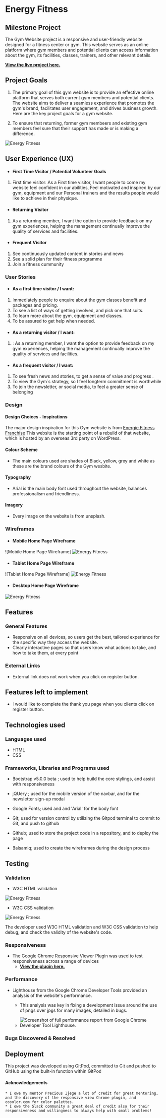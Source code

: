 # Energy Fitness

## Milestone Project

The Gym Website project is a responsive and user-friendly website designed for a fitness center or gym. This website serves as an online platform where gym members and potential clients can access information about the gym, its facilities, classes, trainers, and other relevant details.



**[View the live project here.]( https://abdulsyed05.github.io/1st-project1/)**

## Project Goals

1. The primary goal of this gym website is to provide an effective online platform that serves both current gym members and potential clients. The website aims to deliver a seamless experience that promotes the gym's brand, facilitates user engagement, and drives business growth. Here are the key project goals for a gym website.

2. To ensure that returning, former gym membeers and existing gym members feel sure that their support has made or is making a difference.

![Energy Fitness](readme-images/ui-responsive.png)


## User Experience (UX)

-  #### First Time Visitor / Potential Volunteer Goals

1. First time visitor: As a First time visitor, I want people to come my website feel confident in our abilities, Feel motivated and inspired by our gym, equipment and our Personal trainers and the results people would like to achieve in their physique. 

-  #### Returning Visitor 

1. As a returning member, I want the option to provide feedback on my gym experiences, helping the management continually improve the quality of services and facilities.

-  #### Frequent Visitor 

1. See continuously updated content in stories and news
2. See a solid plan for their fitness programme
3. Join a fitness cummunity

### User Stories

-   #### As a first time visitor / I want:

1. Immediately people to enquire about the gym classes benefit and packages and pricing.
2. To see a list of ways of getting involved, and pick one that suits.
3. To learn more about the gym, equipment and classes.
4. To be assured to get help when needed. 

-  #### As a returning visitor / I want:

1. : As a returning member, I want the option to provide feedback on my gym experiences, helping the management continually improve the quality of services and facilities.

-  #### As a frequent visitor / I want: 

1. To see fresh news and stories, to get a sense of value and progress .
2. To view the Gym`s strategy, so I feel longterm commitment is worthwhile
3. To join the newsletter, or social media, to feel a greater sense of belonging 

### Design

#### Design Choices - Inspirations

The major design inspiration for this Gym website is from [Energie Fitness Franchise](https://energiefitness.com/)
This website is the starting point of a rebuild of that website, which is hosted by an overseas 3rd party on WordPress.

#### Colour Scheme

- The main colours used are shades of Black, yellow, grey and white as these are the brand colours of the Gym wesbite.

#### Typography
- Arial is the main body font used throughout the website, balances professionalism and friendliness.


#### Imagery
- Every image on the website is from unsplash.


### Wireframes

- #### Mobile Home Page Wireframe

![Mobile Home Page Wireframe]
![Energy Fitness](readme-images/wireframe-mobile.png)




- #### Tablet Home Page Wireframe

![Tablet Home Page Wireframe]
![Energy Fitness](readme-images/wireframe-tablet.png)

- #### Desktop Home Page Wireframe

![Energy Fitness](readme-images/desktop.png)

## Features

### General Features

- Responsive on all devices, so users get the best, tailored experience for the specific way they access the website.
- Clearly interactive pages so that users know what actions to take, and how to take them, at every point 



### External Links

- External link does not work when you click on register button.

## Features left to implement

- I would like to complete the thank you page when you clients click on register button.

## Technologies used

### Languages used

* HTML
* CSS

### Frameworks, Libraries and Programs used

* Bootstrap v5.0.0 beta ; used to help build the core stylings, and assist with responsiveness

* jQUery ; used for the mobile version of the navbar, and for the newsletter sign-up modal

* Google Fonts; used and and 'Arial' for the body font

* Git; used for version control by utilizing the Gitpod terminal to commit to Git, and push to github

* Github; used to store the project code in a repository, and to deploy the page

* Balsamiq; used to create the wireframes during the design process



## Testing

### Validation
* W3C HTML validation

![Energy Fitness](readme-images/html-validator.png)



* W3C CSS validation

![Energy Fitness](readme-images/css-validator.png)
 

The developer used W3C HTML validation and W3C CSS validation to help debug, and check the validity of the website's code.

### Responsiveness
* The Google Chrome Responsive Viewer Plugin was used to test responsiveness across a range of devices
    * **[View the plugin here.](https://chrome.google.com/webstore/detail/responsive-viewer/inmopeiepgfljkpkidclfgbgbmfcennb?hl=en)**

### Performance
* Lighthouse from the Google Chrome Developer Tools provided an analysis of the website's performance.
    * This analysis was key in fixing a development issue around the use of pngs over jpgs for many images, detailed in bugs.

    * ![Screenshot of full performance report from Google Chrome Developer Tool Lighthouse.](readme-images/lighthouse.png)   





### Bugs Discovered & Resolved



## Deployment

This project was developed using GitPod, committed to Git and pushed to GitHub using the built-in function within GitPod


   #### Acknowledgements

    * I owe my mentor Precious Ijege a lot of credit for great mentoring, and the discovery of the responsive view Chrome plugin, and cooolor.com for color palettes.
    * I owe the Slack community a great deal of credit also for their responsiveness and willingness to always help with small problems!